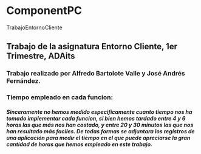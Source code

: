 # ComponentPC
 TrabajoEntornoCliente

 ## Trabajo de la asignatura Entorno Cliente, 1er Trimestre, ADAits

 ### Trabajo realizado por Alfredo Bartolote Valle y José Andrés Fernández.

 

 ### Tiempo empleado en cada funcion:

 ##### Sinceramente no hemos medido especificamente cuanto tiempo nos ha tomado implementar cada funcion, si bien hemos tardado entre 4 y 6 horas las que más nos han costado, y entre 20 y 30 minutos las que nos han resultado más faciles. De todas formas se adjuntara los registros de una aplicación para medir el tiempo en el que puede apreciarse la gran cantidad de horas que hemos empleado en este trabajo.
